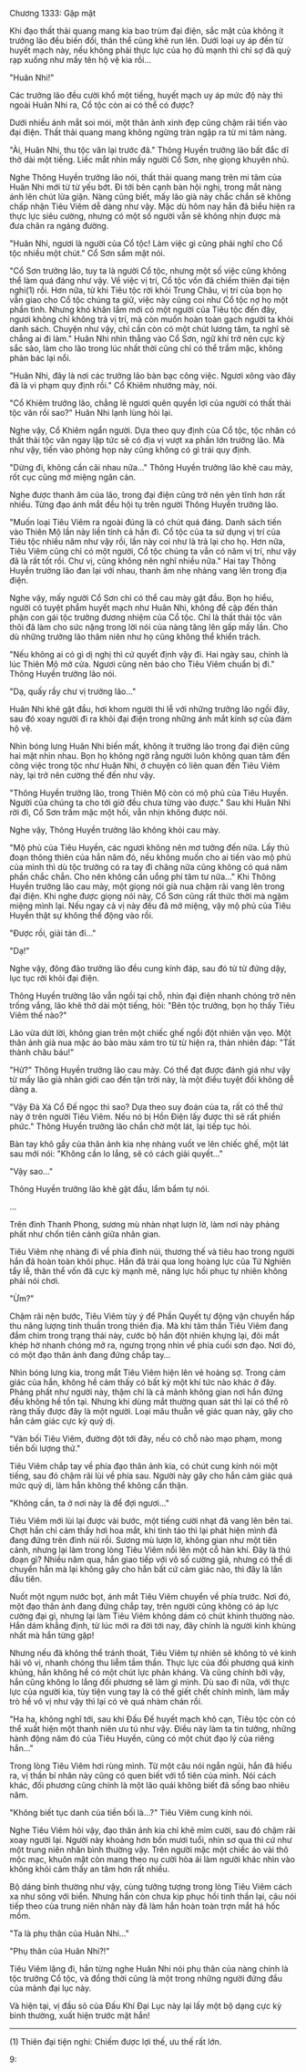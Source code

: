 




Chương 1333: Gặp mặt


Khi đạo thất thải quang mang kia bao trùm đại điện, sắc mặt của không ít trưởng lão đều biến đổi, thân thể cũng khẽ run lên. Dưới loại uy áp đến từ huyết mạch này, nếu không phải thực lực của họ đủ mạnh thì chỉ sợ đã quỳ rạp xuống như mấy tên hộ vệ kia rồi…

"Huân Nhi!"

Các trưởng lão đều cười khổ một tiếng, huyết mạch uy áp mức độ này thì ngoài Huân Nhi ra, Cổ tộc còn ai có thể có được?

Dưới nhiều ánh mắt soi mói, một thân ảnh xinh đẹp cũng chậm rãi tiến vào đại điện. Thất thải quang mang không ngừng tràn ngập ra từ mi tâm nàng.

"Ài, Huân Nhi, thu tộc văn lại trước đã." Thông Huyền trưởng lão bất đắc dĩ thở dài một tiếng. Liếc mắt nhìn mấy người Cổ Sơn, nhẹ giọng khuyên nhủ.

Nghe Thông Huyền trưởng lão nói, thất thải quang mang trên mi tâm của Huân Nhi mới từ từ yếu bớt. Đi tới bên cạnh bàn hội nghị, trong mắt nàng ánh lên chút lửa giận. Nàng cũng biết, mấy lão già này chắc chắn sẽ không chấp nhận Tiêu Viêm dễ dàng như vậy. Mặc dù hôm nay hắn đã biểu hiện ra thực lực siêu cường, nhưng có một số người vẫn sẽ không nhịn được mà đưa chân ra ngáng đường.

"Huân Nhi, ngươi là người của Cổ tộc! Làm việc gì cũng phải nghĩ cho Cổ tộc nhiều một chút." Cổ Sơn sầm mặt nói.

"Cổ Sơn trưởng lão, tuy ta là người Cổ tộc, nhưng một số việc cũng không thể làm quá đáng như vậy. Về việc vị trí, Cổ tộc vốn đã chiếm thiên đại tiện nghi(1) rồi. Hơn nữa, từ khi Tiêu tộc rời khỏi Trung Châu, vị trí của bọn họ vẫn giao cho Cổ tộc chúng ta giữ, việc này cũng coi như Cổ tộc nợ họ một phần tình. Nhưng khó khăn lắm mới có một người của Tiêu tộc đến đây, ngươi không chỉ không trả vị trí, mà còn muốn hoàn toàn gạch người ta khỏi danh sách. Chuyện như vậy, chỉ cần còn có một chút lương tâm, ta nghĩ sẽ chẳng ai đi làm." Huân Nhi nhìn thẳng vào Cổ Sơn, ngữ khí trở nên cực kỳ sắc sảo, làm cho lão trong lúc nhất thời cũng chỉ có thể trầm mặc, không phản bác lại nổi.

"Huân Nhi, đây là nơi các trưởng lão bàn bạc công việc. Ngươi xông vào đây đã là vi phạm quy định rồi." Cổ Khiêm nhướng mày, nói.

"Cổ Khiêm trưởng lão, chẳng lẽ ngươi quên quyền lợi của người có thất thải tộc văn rồi sao?" Huân Nhi lạnh lùng hỏi lại.

Nghe vậy, Cổ Khiêm ngẩn người. Dựa theo quy định của Cổ tộc, tộc nhân có thất thải tộc văn ngay lập tức sẽ có địa vị vượt xa phần lớn trưởng lão. Mà như vậy, tiến vào phòng họp này cũng không có gì trái quy định.

"Dừng đi, không cần cãi nhau nữa…" Thông Huyền trưởng lão khẽ cau mày, rốt cục cũng mở miệng ngăn cản.

Nghe được thanh âm của lão, trong đại điện cũng trở nên yên tĩnh hơn rất nhiều. Từng đạo ánh mắt đều hội tụ trên người Thông Huyền trưởng lão.

"Muốn loại Tiêu Viêm ra ngoài đúng là có chút quá đáng. Danh sách tiến vào Thiên Mộ lần này liền tính cả hắn đi. Cổ tộc của ta sử dụng vị trí của Tiêu tộc nhiều năm như vậy rồi, lần này coi như là trả lại cho họ. Hơn nữa, Tiêu Viêm cũng chỉ có một người, Cổ tộc chúng ta vẫn có năm vị trí, như vậy đã là rất tốt rồi. Chư vị, cũng không nên nghĩ nhiều nữa." Hai tay Thông Huyền trưởng lão đan lại với nhau, thanh âm nhẹ nhàng vang lên trong địa điện.

Nghe vậy, mấy người Cổ Sơn chỉ có thể cau mày gật đầu. Bọn họ hiểu, người có tuyệt phẩm huyết mạch như Huân Nhi, không đề cập đến thân phận con gái tộc trưởng đương nhiệm của Cổ tộc. Chỉ là thất thải tộc văn thôi đã làm cho sức nặng trong lời nói của nàng tăng lên gấp mấy lần. Cho dù những trưởng lão thâm niên như họ cũng không thể khiển trách.

"Nếu không ai có gì dị nghị thì cứ quyết định vậy đi. Hai ngày sau, chính là lúc Thiên Mộ mở cửa. Ngươi cũng nên báo cho Tiêu Viêm chuẩn bị đi." Thông Huyền trưởng lão nói.

"Dạ, quấy rầy chư vị trưởng lão…"

Huân Nhi khẽ gật đầu, hơi khom người thi lễ với những trưởng lão ngồi đây, sau đó xoay người đi ra khỏi đại điện trong những ánh mắt kính sợ của đám hộ vệ.

Nhìn bóng lưng Huân Nhi biến mất, không ít trưởng lão trong đại điện cũng hai mặt nhìn nhau. Bọn họ không ngờ rằng người luôn không quan tâm đến công việc trong tộc như Huân Nhi, ở chuyện có liên quan đến Tiêu Viêm này, lại trở nên cường thế đến như vậy.

"Thông Huyền trưởng lão, trong Thiên Mộ còn có mộ phủ của Tiêu Huyền. Người của chúng ta cho tới giờ đều chưa từng vào được." Sau khi Huân Nhi rời đi, Cổ Sơn trầm mặc một hồi, vẫn nhịn không được nói.

Nghe vậy, Thông Huyền trưởng lão không khỏi cau mày.

"Mộ phủ của Tiêu Huyền, các ngươi không nên mơ tưởng đến nữa. Lấy thủ đoạn thông thiên của hắn năm đó, nếu không muốn cho ai tiến vào mộ phủ của mình thì dù tộc trưởng có ra tay đi chăng nữa cũng không có quá năm phần chắc chắn. Cho nên không cần uổng phí tâm tư nữa…" Khi Thông Huyền trưởng lão cau mày, một giọng nói già nua chậm rãi vang lên trong đại điện. Khi nghe được giọng nói này, Cổ Sơn cũng rất thức thời mà ngậm miệng mình lại. Nếu ngay cả vị này đều đã mở miệng, vậy mộ phủ của Tiêu Huyền thật sự không thể động vào rồi.

"Được rồi, giải tán đi…"

"Dạ!"

Nghe vậy, đông đảo trưởng lão đều cung kính đáp, sau đó từ từ đứng dậy, lục tục rời khỏi đại điện.

Thông Huyền trưởng lão vẫn ngồi tại chỗ, nhìn đại điện nhanh chóng trở nên trống vắng, lão khẽ thở dài một tiếng, hỏi: "Bên tộc trưởng, bọn họ thấy Tiêu Viêm thế nào?"

Lão vừa dứt lời, không gian trên một chiếc ghế ngồi đột nhiên vặn vẹo. Một thân ảnh già nua mặc áo bào màu xám tro từ từ hiện ra, thản nhiên đáp: "Tất thành châu báu!"

"Hử?" Thông Huyền trưởng lão cau mày. Có thể đạt được đánh giá như vậy từ mấy lão già nhãn giới cao đến tận trời này, là một điều tuyệt đối không dễ dàng a.

"Vậy Đà Xá Cổ Đế ngọc thì sao? Dựa theo suy đoán của ta, rất có thể thứ này ở trên người Tiêu Viêm. Nếu nó bị Hồn Điện lấy được thì sẽ rất phiền phức." Thông Huyền trưởng lão chần chờ một lát, lại tiếp tục hỏi.

Bàn tay khô gầy của thân ảnh kia nhẹ nhàng vuốt ve lên chiếc ghế, một lát sau mới nói: "Không cần lo lắng, sẽ có cách giải quyết…"

"Vậy sao…"

Thông Huyền trưởng lão khẽ gật đầu, lẩm bẩm tự nói.

…

Trên đỉnh Thanh Phong, sương mù nhàn nhạt lượn lờ, làm nơi này phảng phất như chốn tiên cảnh giữa nhân gian.

Tiêu Viêm nhẹ nhàng đi về phía đỉnh núi, thương thế và tiêu hao trong người hắn đã hoàn toàn khôi phục. Hắn đã trải qua long hoàng lực của Tử Nghiên tẩy lễ, thân thể vốn đã cực kỳ mạnh mẽ, năng lực hồi phục tự nhiên không phải nói chơi.

"Ừm?"

Chậm rãi nện bước, Tiêu Viêm tùy ý để Phần Quyết tự động vận chuyển hấp thu năng lượng tinh thuần trong thiên địa. Mà khi tâm thần Tiêu Viêm đang đắm chìm trong trạng thái này, cước bộ hắn đột nhiên khựng lại, đôi mắt khép hờ nhanh chóng mở ra, ngưng trọng nhìn về phía cuối sơn đạo. Nơi đó, có một đạo thân ảnh đang đứng chắp tay…

Nhìn bóng lưng kia, trong mắt Tiêu Viêm hiện lên vẻ hoảng sợ. Trong cảm giác của hắn, không hề cảm thấy có bất kỳ một khí tức nào khác ở đây. Phảng phất như người này, thậm chí là cả mảnh không gian nơi hắn đứng đều không hề tồn tại. Nhưng khi dùng mắt thường quan sát thì lại có thể rõ ràng thấy được đây là một người. Loại mâu thuẫn về giác quan này, gây cho hắn cảm giác cực kỳ quỷ dị.

"Vãn bối Tiêu Viêm, đường đột tới đây, nếu có chỗ nào mạo phạm, mong tiền bối lượng thứ."

Tiêu Viêm chắp tay về phía đạo thân ảnh kia, có chút cung kính nói một tiếng, sau đó chậm rãi lùi về phía sau. Người này gây cho hắn cảm giác quá mức quỷ dị, làm hắn không thể không cẩn thận.

"Không cần, ta ở nơi này là để đợi ngươi…"

Tiêu Viêm mới lùi lại được vài bước, một tiếng cười nhạt đã vang lên bên tai. Chợt hắn chỉ cảm thấy hơi hoa mắt, khi tỉnh táo thì lại phát hiện mình đã đang đứng trên đỉnh núi rồi. Sương mù lượn lờ, không gian như một tiên cảnh, nhưng lại làm trong lòng Tiêu Viêm nổi lên một cỗ hàn khí. Đây là thủ đoạn gì? Nhiều năm qua, hắn giao tiếp với vô số cường giả, nhưng có thể di chuyển hắn mà lại không gây cho hắn bất cứ cảm giác nào, thì đây là lần đầu tiên.

Nuốt một ngụm nước bọt, ánh mắt Tiêu Viêm chuyển về phía trước. Nơi đó, một đạo thân ảnh đang đứng chắp tay, trên người cũng không có áp lực cường đại gì, nhưng lại làm Tiêu Viêm không dám có chút khinh thường nào. Hắn dám khẳng định, từ lúc mới ra đời tới nay, đây chính là người kinh khủng nhất mà hắn từng gặp!

Nhưng nếu đã không thể tránh thoát, Tiêu Viêm tự nhiên sẽ không tỏ vẻ kinh hãi vô vị, nhanh chóng thu liễm tầm thần. Thực lực của đối phương quá kinh khủng, hắn không hề có một chút lực phản kháng. Và cũng chính bởi vậy, hắn cũng không lo lắng đối phương sẽ làm gì mình. Dù sao đi nữa, với thực lực của người kia, tùy tiện vung tay là có thể giết chết chính mình, làm mấy trò hề vô vị như vậy thì lại có vẻ quá nhàm chán rồi.

"Ha ha, không nghĩ tới, sau khi Đấu Đế huyết mạch khô cạn, Tiêu tộc còn có thể xuất hiện một thanh niên ưu tú như vậy. Điều này làm ta tin tưởng, những hành động năm đó của Tiêu Huyền, cũng có một chút đạo lý của riêng hắn…"

Trong lòng Tiêu Viêm hơi rùng mình. Từ một câu nói ngắn ngủi, hắn đã hiểu ra, vị thần bí nhân này cũng có quen biết với tổ tiên của mình. Nói cách khác, đối phương cũng chính là một lão quái không biết đã sống bao nhiêu năm.

"Không biết tục danh của tiền bối là…?" Tiêu Viêm cung kính nói.

Nghe Tiêu Viêm hỏi vậy, đạo thân ảnh kia chỉ khẽ mỉm cười, sau đó chậm rãi xoay người lại. Người này khoảng hơn bốn mươi tuổi, nhìn sơ qua thì cứ như một trung niên nhân bình thường vậy. Trên người mặc một chiếc áo vải thô mộc mạc, khuôn mặt còn mang theo nụ cười hòa ái làm người khác nhìn vào không khỏi cảm thấy an tâm hơn rất nhiều.

Bộ dáng bình thường như vậy, cùng tưởng tượng trong lòng Tiêu Viêm cách xa như sông với biển. Nhưng hắn còn chưa kịp phục hồi tinh thần lại, câu nói tiếp theo của trung niên nhân này đã làm hắn hoàn toàn trợn mắt há hốc mồm.

"Ta là phụ thân của Huân Nhi…"

"Phụ thân của Huân Nhi?!"

Tiêu Viêm lặng đi, hắn từng nghe Huân Nhi nói phụ thân của nàng chính là tộc trưởng Cổ tộc, và đồng thời cũng là một trong những người đứng đầu của mảnh đại lục này.

Và hiện tại, vị đầu sỏ của Đấu Khí Đại Lục này lại lấy một bộ dạng cực kỳ bình thường, xuất hiện trước mặt hắn!

-------------------------------------------

(1) Thiên đại tiện nghi: Chiếm được lợi thế, ưu thế rất lớn.

9:




